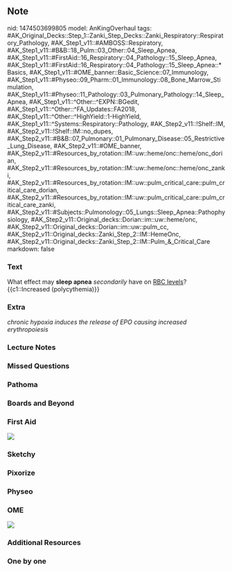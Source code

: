 ## Note
nid: 1474503699805
model: AnKingOverhaul
tags: #AK_Original_Decks::Step_1::Zanki_Step_Decks::Zanki_Respiratory::Respiratory_Pathology, #AK_Step1_v11::#AMBOSS::Respiratory, #AK_Step1_v11::#B&B::18_Pulm::03_Other::04_Sleep_Apnea, #AK_Step1_v11::#FirstAid::16_Respiratory::04_Pathology::15_Sleep_Apnea, #AK_Step1_v11::#FirstAid::16_Respiratory::04_Pathology::15_Sleep_Apnea::*Basics, #AK_Step1_v11::#OME_banner::Basic_Science::07_Immunology, #AK_Step1_v11::#Physeo::09_Pharm::01_Immunology::08_Bone_Marrow_Stimulation, #AK_Step1_v11::#Physeo::11_Pathology::03_Pulmonary_Pathology::14_Sleep_Apnea, #AK_Step1_v11::^Other::^EXPN::BGedit, #AK_Step1_v11::^Other::^FA_Updates::FA2018, #AK_Step1_v11::^Other::^HighYield::1-HighYield, #AK_Step1_v11::^Systems::Respiratory::Pathology, #AK_Step2_v11::!Shelf::IM, #AK_Step2_v11::!Shelf::IM::no_dupes, #AK_Step2_v11::#B&B::07_Pulmonary::01_Pulmonary_Disease::05_Restrictive_Lung_Disease, #AK_Step2_v11::#OME_banner, #AK_Step2_v11::#Resources_by_rotation::IM::uw::heme/onc::heme/onc_dorian, #AK_Step2_v11::#Resources_by_rotation::IM::uw::heme/onc::heme/onc_zanki, #AK_Step2_v11::#Resources_by_rotation::IM::uw::pulm_critical_care::pulm_critical_care_dorian, #AK_Step2_v11::#Resources_by_rotation::IM::uw::pulm_critical_care::pulm_critical_care_zanki, #AK_Step2_v11::#Subjects::Pulmonology::05_Lungs::Sleep_Apnea::Pathophysiology, #AK_Step2_v11::Original_decks::Dorian::im::uw::heme/onc, #AK_Step2_v11::Original_decks::Dorian::im::uw::pulm_cc, #AK_Step2_v11::Original_decks::Zanki_Step_2::IM::HemeOnc, #AK_Step2_v11::Original_decks::Zanki_Step_2::IM::Pulm_&_Critical_Care
markdown: false

### Text
<div>
  <div>
    What effect may <b>sleep apnea</b> <i>secondarily</i> have on
    <u>RBC levels</u>?
  </div>
  <div>
    {{c1::Increased (polycythemia)}}
  </div>
</div>

### Extra
<i>chronic hypoxia induces the release of EPO causing increased
erythropoiesis</i>

### Lecture Notes


### Missed Questions


### Pathoma


### Boards and Beyond


### First Aid
<img src="tmp6m99I8.png">

### Sketchy


### Pixorize


### Physeo


### OME
<div class="ome-widget">
  <a href=
  "https://onlinemeded.org/spa/immunology?ref=anki"><img src=
  "_OME_AnkiFlashcards_Topic_2.png"></a>
</div>

### Additional Resources


### One by one

